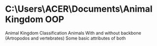 # C:\Users\ACER\Documents\Animal Kingdom OOP 
Animal Kingdom Classification 
Animals With and without backbone
(Artropodos and vertebrates)
Some basic attributes of both

 

